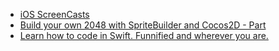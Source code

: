 - [iOS ScreenCasts](http://nsscreencast.com/episodes?page=6)
- [Build your own 2048 with SpriteBuilder and Cocos2D - Part](https://www.makegameswith.us/gamernews/384/build-your-own-2048-with-spritebuilder-and-cocos2d)
- [Learn how to code in Swift. Funnified and wherever you are.](swifty-app.com)
